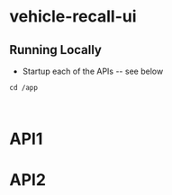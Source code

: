 # vehicle-recall-ui


## Running Locally

- Startup each of the APIs -- see below
```
cd /app

 
```

# API1



# API2
